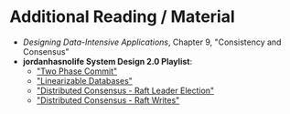 # Additional Reading / Material

- _Designing Data-Intensive Applications_, Chapter 9, "Consistency and Consensus"
- **jordanhasnolife System Design 2.0 Playlist**:
  - ["Two Phase Commit"](https://www.youtube.com/watch?v=7DoT2sTGulc&list=PLjTveVh7FakLdTmm42TMxbN8PvVn5g4KJ&index=26)
  - ["Linearizable Databases"](https://www.youtube.com/watch?v=C_XLEeWUq3M&list=PLjTveVh7FakLdTmm42TMxbN8PvVn5g4KJ&index=28)
  - ["Distributed Consensus - Raft Leader Election"](https://www.youtube.com/watch?v=Al2JNJBGG30&list=PLjTveVh7FakLdTmm42TMxbN8PvVn5g4KJ&index=29)
  - ["Distributed Consensus - Raft Writes"](https://www.youtube.com/watch?v=FByzF2D_-KU&list=PLjTveVh7FakLdTmm42TMxbN8PvVn5g4KJ&index=30)
